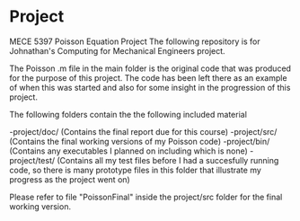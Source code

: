 # Project
MECE 5397 Poisson Equation Project
The following repository is for Johnathan's Computing for Mechanical Engineers project. 

The Poisson .m file in the main folder is the original code that was produced for the purpose of this project. The code has been left there as an example of when this was started and also for some insight in the progression of this project. 

The following folders contain the the following included material

-project/doc/    (Contains the final report due for this course)
-project/src/    (Contains the final working versions of my Poisson code)
-project/bin/    (Contains any executables I planned on including which is none)
-project/test/   (Contains all my test files before I had a succesfully running code, so there is many prototype files in this folder that                   illustrate my progress as the project went on)


Please refer to file "PoissonFinal" inside the project/src folder for the final working version.
